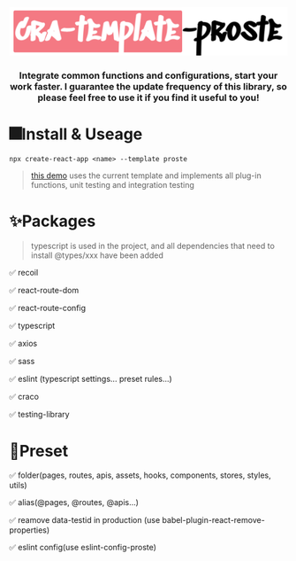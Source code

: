 <img src="https://raw.githubusercontent.com/xyhxx/program_preview/master/logo/cra-template.png" />

<h3 style="text-align: center;">Integrate common functions and configurations, start your work faster. I guarantee the update frequency of this library, so please feel free to use it if you find it useful to you!
</h3>



# 🎆Install & Useage

``` 
npx create-react-app <name> --template proste
```

> <a href="https://github.com/xyhxx/react-proste-template-demo/tree/master">this demo</a> uses the current template and implements all plug-in functions, unit testing and integration testing

# ✨Packages
> typescript is used in the project, and all dependencies that need to install @types/xxx have been added

✅ recoil

✅ react-route-dom

✅ react-route-config

✅ typescript

✅ axios

✅ sass

✅ eslint (typescript settings... preset rules...)

✅ craco

✅ testing-library

# 🎊Preset

✅ folder(pages, routes, apis, assets, hooks, components, stores, styles, utils)

✅ alias(@pages, @routes, @apis...)

✅ reamove data-testid in production (use babel-plugin-react-remove-properties)

✅ eslint config(use eslint-config-proste)


